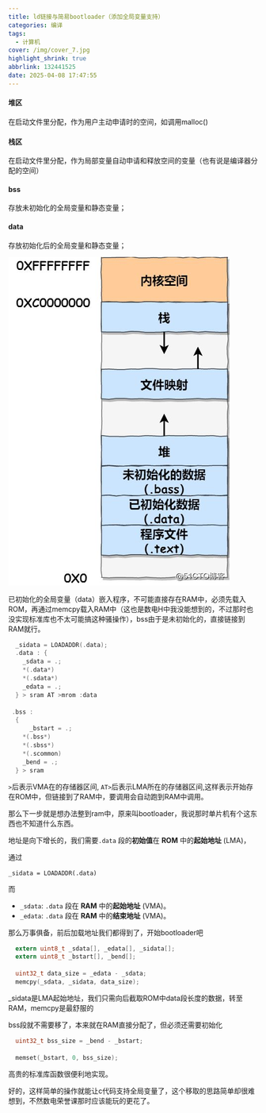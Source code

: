 ```yaml
---
title: ld链接与简易bootloader（添加全局变量支持）
categories: 编译
tags:
  - 计算机
cover: /img/cover_7.jpg
highlight_shrink: true
abbrlink: 132441525
date: 2025-04-08 17:47:55
---
```


#### 堆区

在启动文件里分配，作为用户主动申请时的空间，如调用malloc()

#### 栈区

在启动文件里分配，作为局部变量自动申请和释放空间的变量（也有说是编译器分配的空间）

#### bss

存放未初始化的全局变量和静态变量；

#### data

存放初始化后的全局变量和静态变量；

![ab4c927f0fd66f2b12e8b8638e5f054a](/images/ld链接与简易bootloader/ab4c927f0fd66f2b12e8b8638e5f054a.png)

已初始化的全局变量（data）嵌入程序，不可能直接存在RAM中，必须先载入ROM，再通过memcpy载入RAM中（这也是数电H中我没能想到的，不过那时也没实现标准库也不太可能搞这种骚操作），bss由于是未初始化的，直接链接到RAM就行。

```c
  _sidata = LOADADDR(.data);
  .data : {
    _sdata = .;
    *(.data*)
    *(.sdata*)
    _edata = .;
  } > sram AT >mrom :data

 .bss : 
  {
      _bstart = .;
    *(.bss*)
    *(.sbss*)
    *(.scommon)
    _bend = .;
  } > sram
```

`>`后表示VMA在的存储器区间, `AT>`后表示LMA所在的存储器区间,这样表示开始存在ROM中，但链接到了RAM中，要调用会自动跑到RAM中调用。

那么下一步就是想办法整到ram中，原来叫bootloader，我说那时单片机有个这东西也不知道什么东西。

地址是向下增长的，我们需要`.data` 段的**初始值**在 **ROM** 中的**起始地址** (LMA)，

通过

```
_sidata = LOADADDR(.data)
```

而

-  `_sdata`: `.data` 段在 **RAM** 中的**起始地址** (VMA)。
-  `_edata`: `.data` 段在 **RAM** 中的**结束地址** (VMA)。

那么万事俱备，前后加载地址我们都得到了，开始bootloader吧

```c
  extern uint8_t _sdata[], _edata[], _sidata[];
  extern uint8_t _bstart[], _bend[];

  uint32_t data_size = _edata - _sdata;
  memcpy(_sdata, _sidata, data_size);
```

_sidata是LMA起始地址，我们只需向后截取ROM中data段长度的数据，转至RAM，memcpy是最舒服的

bss段就不需要移了，本来就在RAM直接分配了，但必须还需要初始化

```c
  uint32_t bss_size = _bend - _bstart;

  memset(_bstart, 0, bss_size);
```

高贵的标准库函数很便利地实现。

好的，这样简单的操作就能让c代码支持全局变量了，这个移取的思路简单却很难想到，不然数电荣誉课那时应该能玩的更花了。